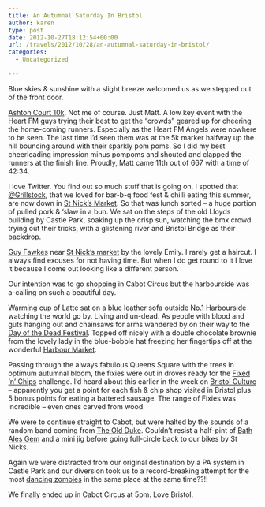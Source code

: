 ```yaml
---
title: An Autumnal Saturday In Bristol
author: karen
type: post
date: 2012-10-27T18:12:54+00:00
url: /travels/2012/10/28/an-autumnal-saturday-in-bristol/
categories:
  - Uncategorized

---
```

Blue skies & sunshine with a slight breeze welcomed us as we stepped out of the front door. 

[Ashton Court 10k][1]. Not me of course. Just Matt. A low key event with the Heart FM guys trying their best to get the “crowds” geared up for cheering the home-coming runners. Especially as the Heart FM Angels were nowhere to be seen. The last time I’d seen them was at the 5k marker halfway up the hill bouncing around with their sparkly pom poms. So I did my best cheerleading impression minus pompoms and shouted and clapped the runners at the finish line. Proudly, Matt came 11th out of 667 with a time of 42:34. 

I love Twitter. You find out so much stuff that is going on. I spotted that [@Grillstock][2], that we loved for bar-b-q food fest & chilli eating this summer, are now down in [St Nick’s Market][3]. So that was lunch sorted – a huge portion of pulled pork & ‘slaw in a bun. We sat on the steps of the old Lloyds building by Castle Park, soaking up the crisp sun, watching the bmx crowd trying out their tricks, with a glistening river and Bristol Bridge as their backdrop. 

[Guy Fawkes][4] near [St Nick’s market][5] by the lovely Emily. I rarely get a haircut. I always find excuses for not having time. But when I do get round to it I love it because I come out looking like a different person. 

Our intention was to go shopping in Cabot Circus but the harbourside was a-calling on such a beautiful day. 

Warming cup of Latte sat on a blue leather sofa outside [No.1 Harbourside][6] watching the world go by. Living and un-dead. As people with blood and guts hanging out and chainsaws for arms wandered by on their way to the [Day of the Dead Festival][7]. Topped off nicely with a double chocolate brownie from the lovely lady in the blue-bobble hat freezing her fingertips off at the wonderful [Harbour Market][8].

Passing through the always fabulous Queens Square with the trees in optimum autumnal bloom, the fixies were out in droves ready for the [Fixed ‘n’ Chips][9] challenge. I’d heard about this earlier in the week on [Bristol Culture][10] – apparently you get a point for each fish & chip shop visited in Bristol plus 5 bonus points for eating a battered sausage. The range of Fixies was incredible – even ones carved from wood.

We were to continue straight to Cabot, but were halted by the sounds of a random band coming from [The Old Duke][11]. Couldn’t resist a half-pint of [Bath Ales Gem][12] and a mini jig before going full-circle back to our bikes by St Nicks. 

Again we were distracted from our original destination by a PA system in Castle Park and our diversion took us to a record-breaking attempt for the most [dancing zombies][13] in the same place at the same time??!! 

We finally ended up in Cabot Circus at 5pm. Love Bristol.

 [1]: http://www.runbristol.com/App_files/downloads/2012AshtonCourt10k_results.pdf
 [2]: https://twitter.com/grillstock
 [3]: http://www.stnicholasmarketbristol.co.uk/
 [4]: http://www.gfhairandbeauty.co.uk/
 [5]: https://twitter.com/stnicksmarket
 [6]: http://no1harbourside.co.uk/
 [7]: http://www.dayofthedeadfest.co.uk/
 [8]: https://twitter.com/HarbourMarket
 [9]: http://www.boikzmoind.com/fixednchips/
 [10]: http://bristolculture.wordpress.com/2012/10/21/my-bristol-favourites-gavin-strange/
 [11]: http://www.theoldduke.co.uk/
 [12]: http://www.bathales.com/our-ales/aid/gem/
 [13]: http://www.guide2bristol.com/news/2458/Bristol-Zombie-Walk-comes-to-city-today